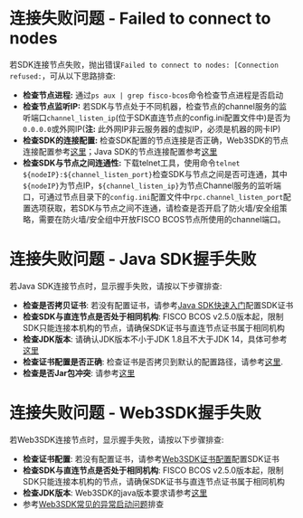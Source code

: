 # 连接失败问题 - Failed to connect to nodes

若SDK连接节点失败，抛出错误`Failed to connect to nodes: [Connection refused:`，可从以下思路排查:

- **检查节点进程:** 通过`ps aux | grep fisco-bcos`命令检查节点进程是否启动
- **检查节点监听IP:** 若SDK与节点处于不同机器，检查节点的channel服务的监听端口`channel_listen_ip`(位于SDK直连节点的config.ini配置文件中)是否为`0.0.0.0`或外网IP(**注:** 此外网IP非云服务器的虚拟IP，必须是机器的网卡IP)
- **检查SDK的连接配置:** 检查SDK配置的节点连接是否正确，Web3SDK的节点连接配置参考[这里](../sdk/java_sdk.html#spring)；Java SDK的节点连接配置参考[这里](../sdk/java_sdk/configuration.html#id6)
- **检查SDK与节点之间连通性:** 下载telnet工具，使用命令`telnet ${nodeIP}:${channel_listen_port}`检查SDK与节点之间是否可连通，其中`${nodeIP}`为节点IP，`${channel_listen_ip}`为节点Channel服务的监听端口，可通过节点目录下的`config.ini`配置文件中`rpc.channel_listen_port`配置选项获取，若SDK与节点之间不连通，请检查是否开启了防火墙/安全组策略，需要在防火墙/安全组中开放FISCO BCOS节点所使用的channel端口。

# 连接失败问题 - Java SDK握手失败

若Java SDK连接节点时，显示握手失败，请按以下步骤排查: 
- **检查是否拷贝证书**: 若没有配置证书，请参考[Java SDK快速入门](../sdk/java_sdk/quick_start.html#sdk)配置SDK证书
- **检查SDK与直连节点是否处于相同机构**: FISCO BCOS v2.5.0版本起，限制SDK只能连接本机构的节点，请确保SDK证书与直连节点证书属于相同机构
- **检查JDK版本**: 请确认JDK版本不小于JDK 1.8且不大于JDK 14，具体可参考[这里](./java_sdk.html#java)
- **检查证书配置是否正确**: 检查证书是否拷贝到默认的配置路径，请参考[这里](./java_sdk.html#id1).
- **检查是否Jar包冲突**: 请参考[这里](./java_sdk.html#ssl)


# 连接失败问题 - Web3SDK握手失败

若Web3SDK连接节点时，显示握手失败，请按以下步骤排查: 

- **检查证书配置**: 若没有配置证书，请参考[Web3SDK证书配置](../sdk/java_sdk.html#id2)配置SDK证书
- **检查SDK与直连节点是否处于相同机构**: FISCO BCOS v2.5.0版本起，限制SDK只能连接本机构的节点，请确保SDK证书与直连节点证书属于相同机构
- **检查JDK版本**: Web3SDK的java版本要求请参考[这里](./sdk.html#java)
- 参考[Web3SDK常见的异常启动问题](./sdk.html#id1)排查
